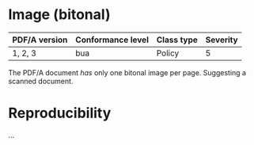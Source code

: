 # Image (bitonal)

| PDF/A version | Conformance level | Class type  | Severity |
| ------------- | ----------------- | ----------  | -------- |
| 1, 2, 3       | bua               | Policy      | 5        |

The PDF/A document _has_ only one bitonal image per page. Suggesting a scanned document.

# Reproducibility
...